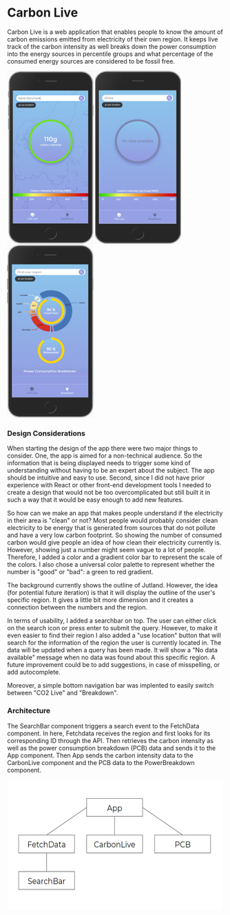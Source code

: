 # Carbon Live

Carbon Live is a web application that enables people to know the amount of carbon emissions emitted from electricity of their own region. It keeps live track of the carbon intensity as well breaks down the power consumption into the energy sources in percentile groups and what percentage of the consumed energy sources are considered to be fossil free.



<img src="pics/cl.png" alt="" style="height: 400px; width:200px;"/>
<img src="pics/nodat.png" alt="" style="height: 400px; width:200px;"/>
<img src="pics/noback.png" alt="" style="height: 400px; width:200px;"/>




### Design Considerations
When starting the design of the app there were two major things to consider. One, the app is aimed for a non-technical audience. So the information that is being displayed needs to trigger some kind of understanding without having to be an expert about the subject. The app should be intuitive and easy to use. Second, since I did not have prior experience with React or other front-end development tools I needed to create a design that would not be too overcomplicated but still built it in such a way that it would be easy enough to add new features.

So how can we make an app that makes people understand if the electricity in their area is "clean" or not? Most people would probably consider clean electricity to be energy that is generated from sources that do not pollute and have a very low carbon footprint. So showing the number of consumed carbon would give people an idea of how clean their electricity currently is. However, showing just a number might seem vague to a lot of people. Therefore, I added a color and a gradient color bar to represent the scale of the colors. I also chose a universal color palette to represent whether the number is "good" or "bad": a green to red gradient.

The background currently shows the outline of Jutland. However, the idea (for potential future iteration) is that it will display the outline of the user's specific region. It gives a little bit more dimension and it creates a connection between the numbers and the region.

In terms of usability, I added a searchbar on top. The user can either click on the search icon or press enter to submit the query. However, to make it even easier to find their region I also added a "use location" button that will search for the information of the region the user is  currently  located in.
The data will be updated when a query has been made. It will show a "No data available" message when no data was found about this specific region. A future improvement could be to add suggestions, in case of misspelling, or add autocomplete.

Moreover, a simple bottom navigation bar was implented to easily switch between "CO2 Live" and "Breakdown".

### Architecture

The SearchBar component triggers a search event to the FetchData component. In here, Fetchdata receives the region and first looks for its corresponding ID through the API. Then retrieves the carbon intensity as well as the power consumption breakdown (PCB) data and sends it to the App component. Then App sends the carbon intensity data to the CarbonLive component and the PCB data to the PowerBreakdown component.

<img src="pics/arch.png" alt="" style="height: 300px; width:500px;"/>
